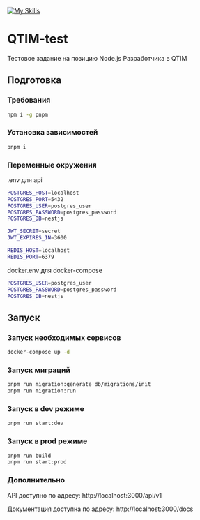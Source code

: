 [![My Skills](https://skillicons.dev/icons?i=nodejs,nestjs,postgres,redis)](https://skillicons.dev)
# QTIM-test
Тестовое задание на позицию  Node.js Разработчика в QTIM

## Подготовка
### Требования
```bash
npm i -g pnpm
```
### Установка зависимостей
```bash
pnpm i
```
### Переменные окружения
.env для api
```bash
POSTGRES_HOST=localhost
POSTGRES_PORT=5432
POSTGRES_USER=postgres_user
POSTGRES_PASSWORD=postgres_password
POSTGRES_DB=nestjs

JWT_SECRET=secret
JWT_EXPIRES_IN=3600

REDIS_HOST=localhost
REDIS_PORT=6379
```

docker.env для docker-compose
```bash
POSTGRES_USER=postgres_user
POSTGRES_PASSWORD=postgres_password
POSTGRES_DB=nestjs
```

## Запуск
### Запуск необходимых сервисов
```bash
docker-compose up -d
```
### Запуск миграций
```bash
pnpm run migration:generate db/migrations/init
pnpm run migration:run
```
### Запуск в dev режиме
```bash
pnpm run start:dev
```
### Запуск в prod режиме
```bash
pnpm run build
pnpm run start:prod
```
### Дополнительно
API доступно по адресу: http://localhost:3000/api/v1

Документация доступна по адресу: http://localhost:3000/docs

